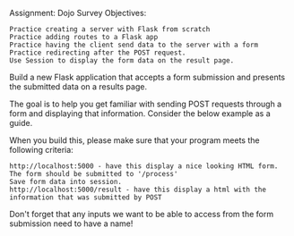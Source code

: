 Assignment: Dojo Survey
Objectives:

    Practice creating a server with Flask from scratch
    Practice adding routes to a Flask app
    Practice having the client send data to the server with a form
    Practice redirecting after the POST request.
    Use Session to display the form data on the result page.

Build a new Flask application that accepts a form submission and presents the submitted data on a results page.

The goal is to help you get familiar with sending POST requests through a form and displaying that information. Consider the below example as a guide.

 When you build this, please make sure that your program meets the following criteria:

    http://localhost:5000 - have this display a nice looking HTML form.  The form should be submitted to '/process'
    Save form data into session.
    http://localhost:5000/result - have this display a html with the information that was submitted by POST

Don't forget that any inputs we want to be able to access from the form submission need to have a name!